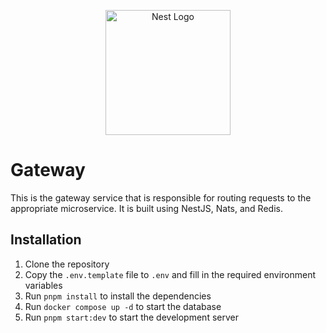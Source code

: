 <p align="center">
  <a href="http://nestjs.com/" target="blank"><img src="https://nestjs.com/img/logo-small.svg" width="200" alt="Nest Logo" /></a>
</p>

# Gateway

This is the gateway service that is responsible for routing requests to the appropriate microservice. It is built using NestJS, Nats, and Redis.

## Installation

1. Clone the repository
2. Copy the `.env.template` file to `.env` and fill in the required environment variables
3. Run `pnpm install` to install the dependencies
4. Run `docker compose up -d` to start the database
5. Run `pnpm start:dev` to start the development server
